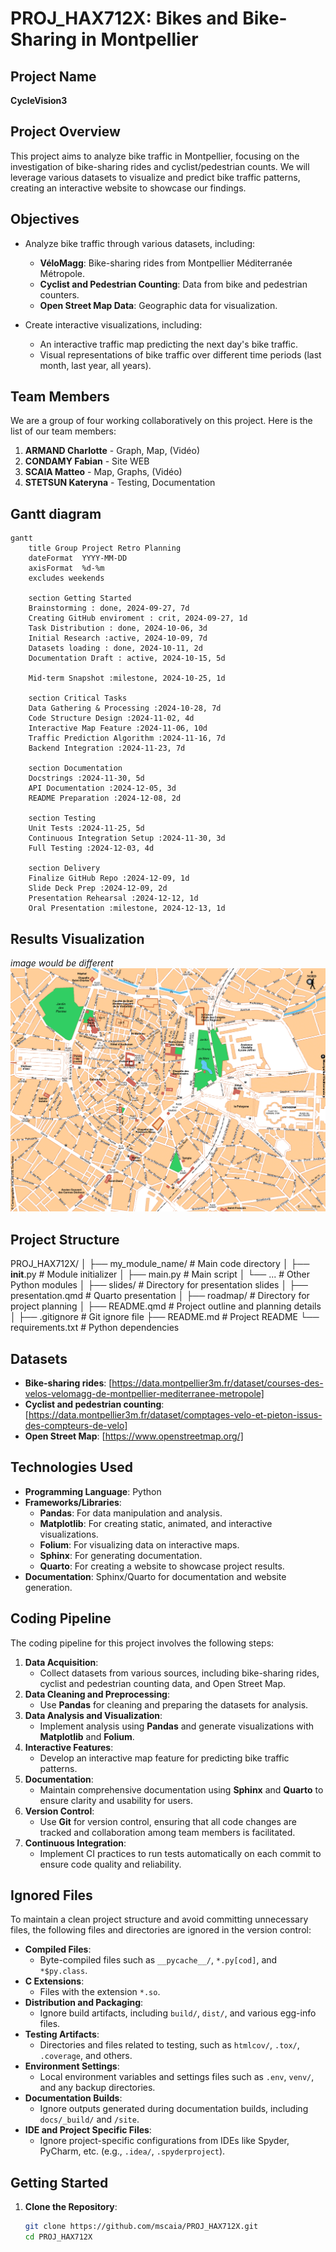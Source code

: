 # PROJ_HAX712X: Bikes and Bike-Sharing in Montpellier

## Project Name
**CycleVision3**

## Project Overview
This project aims to analyze bike traffic in Montpellier, focusing on the investigation of bike-sharing rides and cyclist/pedestrian counts. We will leverage various datasets to visualize and predict bike traffic patterns, creating an interactive website to showcase our findings.

## Objectives
- Analyze bike traffic through various datasets, including:
  - **VéloMagg**: Bike-sharing rides from Montpellier Méditerranée Métropole.
  - **Cyclist and Pedestrian Counting**: Data from bike and pedestrian counters.
  - **Open Street Map Data**: Geographic data for visualization.

- Create interactive visualizations, including:
  - An interactive traffic map predicting the next day's bike traffic.
  - Visual representations of bike traffic over different time periods (last month, last year, all years).

## Team Members

We are a group of four working collaboratively on this project. Here is the list of our team members:

1. **ARMAND Charlotte** - Graph, Map, (Vidéo)
2. **CONDAMY Fabian** - Site WEB
3. **SCAIA Matteo** - Map, Graphs, (Vidéo)
4. **STETSUN Kateryna** - Testing, Documentation

## Gantt diagram
```mermaid
gantt
    title Group Project Retro Planning
    dateFormat  YYYY-MM-DD
    axisFormat  %d-%m
    excludes weekends

    section Getting Started
    Brainstorming : done, 2024-09-27, 7d
    Creating GitHub enviroment : crit, 2024-09-27, 1d
    Task Distribution : done, 2024-10-06, 3d
    Initial Research :active, 2024-10-09, 7d
    Datasets loading : done, 2024-10-11, 2d
    Documentation Draft : active, 2024-10-15, 5d

    Mid-term Snapshot :milestone, 2024-10-25, 1d

    section Critical Tasks
    Data Gathering & Processing :2024-10-28, 7d
    Code Structure Design :2024-11-02, 4d
    Interactive Map Feature :2024-11-06, 10d
    Traffic Prediction Algorithm :2024-11-16, 7d
    Backend Integration :2024-11-23, 7d

    section Documentation
    Docstrings :2024-11-30, 5d
    API Documentation :2024-12-05, 3d
    README Preparation :2024-12-08, 2d

    section Testing
    Unit Tests :2024-11-25, 5d
    Continuous Integration Setup :2024-11-30, 3d
    Full Testing :2024-12-03, 4d

    section Delivery
    Finalize GitHub Repo :2024-12-09, 1d
    Slide Deck Prep :2024-12-09, 2d
    Presentation Rehearsal :2024-12-12, 1d
    Oral Presentation :milestone, 2024-12-13, 1d
```

## Results Visualization
*image would be different*
![simple picture](images/montpellierpop_1367059_d66066f7c2.gif)

## Project Structure
PROJ_HAX712X/
│
├── my_module_name/             # Main code directory
│   ├── __init__.py             # Module initializer
│   ├── main.py                  # Main script
│   └── ...                      # Other Python modules
│
├── slides/                      # Directory for presentation slides
│   ├── presentation.qmd         # Quarto presentation
│
├── roadmap/                     # Directory for project planning
│   ├── README.qmd               # Project outline and planning details
│
├── .gitignore                   # Git ignore file
├── README.md                    # Project README
└── requirements.txt             # Python dependencies

## Datasets
- **Bike-sharing rides**: [https://data.montpellier3m.fr/dataset/courses-des-velos-velomagg-de-montpellier-mediterranee-metropole]
- **Cyclist and pedestrian counting**: [https://data.montpellier3m.fr/dataset/comptages-velo-et-pieton-issus-des-compteurs-de-velo]
- **Open Street Map**: [https://www.openstreetmap.org/]

## Technologies Used
- **Programming Language**: Python
- **Frameworks/Libraries**:
  - **Pandas**: For data manipulation and analysis.
  - **Matplotlib**: For creating static, animated, and interactive visualizations.
  - **Folium**: For visualizing data on interactive maps.
  - **Sphinx**: For generating documentation.
  - **Quarto**: For creating a website to showcase project results.
- **Documentation**: Sphinx/Quarto for documentation and website generation.

## Coding Pipeline
The coding pipeline for this project involves the following steps:
1. **Data Acquisition**: 
   - Collect datasets from various sources, including bike-sharing rides, cyclist and pedestrian counting data, and Open Street Map.
2. **Data Cleaning and Preprocessing**: 
   - Use **Pandas** for cleaning and preparing the datasets for analysis.
3. **Data Analysis and Visualization**: 
   - Implement analysis using **Pandas** and generate visualizations with **Matplotlib** and **Folium**.
4. **Interactive Features**:
   - Develop an interactive map feature for predicting bike traffic patterns.
5. **Documentation**:
   - Maintain comprehensive documentation using **Sphinx** and **Quarto** to ensure clarity and usability for users.
6. **Version Control**: 
   - Use **Git** for version control, ensuring that all code changes are tracked and collaboration among team members is facilitated.
7. **Continuous Integration**:
   - Implement CI practices to run tests automatically on each commit to ensure code quality and reliability.

## Ignored Files
To maintain a clean project structure and avoid committing unnecessary files, the following files and directories are ignored in the version control:
- **Compiled Files**:
  - Byte-compiled files such as `__pycache__/`, `*.py[cod]`, and `*$py.class`.
- **C Extensions**:
  - Files with the extension `*.so`.
- **Distribution and Packaging**:
  - Ignore build artifacts, including `build/`, `dist/`, and various egg-info files.
- **Testing Artifacts**:
  - Directories and files related to testing, such as `htmlcov/`, `.tox/`, `.coverage`, and others.
- **Environment Settings**:
  - Local environment variables and settings files such as `.env`, `venv/`, and any backup directories.
- **Documentation Builds**:
  - Ignore outputs generated during documentation builds, including `docs/_build/` and `/site`.
- **IDE and Project Specific Files**:
  - Ignore project-specific configurations from IDEs like Spyder, PyCharm, etc. (e.g., `.idea/`, `.spyderproject`).

## Getting Started
1. **Clone the Repository**:
   ```bash
   git clone https://github.com/mscaia/PROJ_HAX712X.git
   cd PROJ_HAX712X
